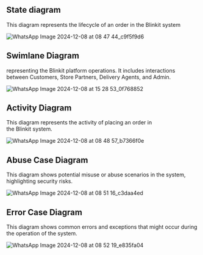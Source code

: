 ## State diagram 
This diagram represents the lifecycle of an order in the Blinkit system

![WhatsApp Image 2024-12-08 at 08 47 44_c9f5f9d6](https://github.com/user-attachments/assets/96d98199-0e20-4b5d-9f65-0849b848a2d0)


## Swimlane Diagram
representing the Blinkit platform operations. It includes interactions between Customers, Store Partners, Delivery Agents, and Admin.

![WhatsApp Image 2024-12-08 at 15 28 53_0f768852](https://github.com/user-attachments/assets/29224b81-ad85-4ae3-8bee-42d32f80471d)



## Activity Diagram
This diagram represents the activity of placing an order in the Blinkit system.

![WhatsApp Image 2024-12-08 at 08 48 57_b7366f0e](https://github.com/user-attachments/assets/79b16371-8617-4266-9a3e-5749277996d4)


## Abuse Case Diagram
This diagram shows potential misuse or abuse scenarios in the system, highlighting security risks.

![WhatsApp Image 2024-12-08 at 08 51 16_c3daa4ed](https://github.com/user-attachments/assets/88a9394d-fd7d-437b-bf12-5d7cb890a1dc)


## Error Case Diagram
This diagram shows common errors and exceptions that might occur during the operation of the system.

![WhatsApp Image 2024-12-08 at 08 52 19_e835fa04](https://github.com/user-attachments/assets/128922a3-c9d9-41b1-b693-73bededbebcb)
